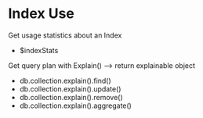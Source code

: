 # Index Use

Get usage statistics about an Index

- $indexStats

Get query plan with Explain() --> return explainable object

- db.collection.explain().find()
- db.collection.explain().update()
- db.collection.explain().remove()
- db.collection.explain().aggregate()



